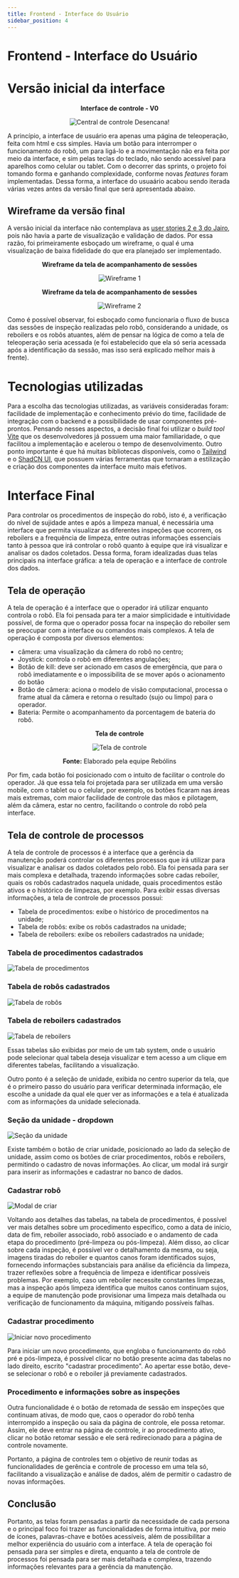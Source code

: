 ```yaml
---
title: Frontend - Interface do Usuário
sidebar_position: 4
---
```


# Frontend - Interface do Usuário

# Versão inicial da interface

<div align="center">

**Interface de controle - V0**

![Central de controle Desencana!](/img/interface-principal.png)

</div>

A princípio, a interface de usuário era apenas uma página de teleoperação, feita com html e css simples. Havia um botão para interromper o funcionamento do robô, um para ligá-lo e a movimentação não era feita por meio da interface, e sim pelas teclas do teclado, não sendo acessível para aparelhos como celular ou tablet.
Com o decorrer das sprints, o projeto foi tomando forma e ganhando complexidade, conforme novas _features_ foram implementadas. Dessa forma, a interface do usuaário acabou sendo iterada várias vezes antes da versão final que será apresentada abaixo.

## Wireframe da versão final

A versão inicial da interface não contemplava as [user stories 2 e 3 do Jairo](../../Sprint-1/Design/personas.md), pois não havia a parte de visualização e validação de dados. Por essa razão, foi primeiramente esboçado um wireframe, o qual é uma visualização de baixa fidelidade do que era planejado ser implementado.

<div align="center">

**Wireframe da tela de acompanhamento de sessões**

![Wireframe 1](/img/wireframe-1.jpg)

</div>

<div align="center">

**Wireframe da tela de acompanhamento de sessões**

![Wireframe 2](/img/wireframe-2.jpg)

</div>

Como é possível observar, foi esboçado como funcionaria o fluxo de busca das sessões de inspeção realizadas pelo robô, considerando a unidade, os reboilers e os robôs atuantes, além de pensar na lógica de como a tela de teleoperação seria acessada (e foi estabelecido que ela só seria acessada após a identificação da sessão, mas isso será explicado melhor mais à frente). 

# Tecnologias utilizadas

Para a escolha das tecnologias utilizadas, as variáveis consideradas foram: facilidade de implementação e conhecimento prévio do time, facilidade de integração com o backend e a possibilidade de usar componentes pré-prontos. Pensando nesses aspectos, a decisão final foi utilizar o _build tool_ [Vite](https://vitejs.dev/) que os desenvolvedores já possuem uma maior familiaridade, o que facilitou a implementação e acelerou o tempo de desenvolvimento. Outro ponto importante é que há muitas bibliotecas disponíveis, como o [Tailwind](https://tailwindcss.com/docs/installation)  e o [ShadCN UI](https://ui.shadcn.com/), que possuem várias ferramentas que tornaram a estilização e criação dos componentes da interface muito mais efetivos.


# Interface Final

Para controlar os procedimentos de inspeção do robô, isto é, a verificação do nível de sujidade antes e após a limpeza manual, é necessária uma interface que permita visualizar as diferentes inspeções que ocorrem, os reboilers e a frequência de limpeza, entre outras informações essenciais tanto à pessoa que irá controlar o robô quanto à equipe que irá visualizar e analisar os dados coletados. Dessa forma, foram idealizadas duas telas principais na interface gráfica: a tela de operação e a interface de controle dos dados.

## Tela de operação

A tela de operação é a interface que o operador irá utilizar enquanto controla o robô. Ela foi pensada para ter a maior simplicidade e intuitividade possível, de forma que o operador possa focar na inspeção do reboiler sem se preocupar com a interface ou comandos mais complexos. A tela de operação é composta por diversos elementos: 

- câmera: uma visualização da câmera do robô no centro;
- Joystick: controla o robô em diferentes angulações;
- Botão de kill: deve ser acionado em casos de emergência, que para o robô imediatamente e o impossibilita de se mover após o acionamento do botão
- Botão de câmera: aciona o modelo de visão computacional, processa o frame atual da câmera e retorna o resultado (sujo ou limpo) para o operador.
- Bateria: Permite o acompanhamento da porcentagem de bateria do robô.

<div align="center">

**Tela de controle**

![Tela de controle](/img/front-teleop.png)

**Fonte:** Elaborado pela equipe Rebólins

</div>

Por fim, cada botão foi posicionado com o intuito de facilitar o controle do operador. Já que essa tela foi projetada para ser utilizada em uma versão mobile, com o tablet ou o celular, por exemplo, os botões ficaram nas áreas mais extremas, com maior facilidade de controle das mãos e pilotagem, além da câmera, estar no centro, facilitando o controle do robô pela interface.

## Tela de controle de processos

A tela de controle de processos é a interface que a gerência da manutenção poderá controlar os diferentes processos que irá utilizar para visualizar e analisar os dados coletados pelo robô. Ela foi pensada para ser mais complexa e detalhada, trazendo informações sobre cadas reboiler, quais os robôs cadastrados naquela unidade, quais procedimentos estão ativos e o histórico de limpezas, por exemplo. Para exibir essas diversas informações, a tela de controle de processos possui:

- Tabela de procedimentos: exibe o histórico de procedimentos na unidade;
- Tabela de robôs: exibe os robôs cadastrados na unidade;
- Tabela de reboilers: exibe os reboilers cadastrados na unidade;


### Tabela de procedimentos cadastrados
![Tabela de procedimentos](/img/procedimentos-cadastrados.png)

### Tabela de robôs cadastrados
![Tabela de robôs](/img/robos-cadastrados.png)

### Tabela de reboilers cadastrados
![Tabela de reboilers](/img/reboilers-cadastrados.png)


Essas tabelas são exibidas por meio de um tab system, onde o usuário pode selecionar qual tabela deseja visualizar e tem acesso a um clique em diferentes tabelas, facilitando a visualização.

Outro ponto é a seleção de unidade, exibida no centro superior da tela, que é o primeiro passo do usuário para verificar determinada informação, ele escolhe a unidade da qual ele quer ver as informações e a tela é atualizada com as informações da unidade selecionada.

### Seção da unidade - dropdown
![Seção da unidade](/img/dropdown-unit.png)

Existe também o botão de criar unidade, posicionado ao lado da seleção de unidade, assim como os botões de criar procedimentos, robôs e reboilers, permitindo o cadastro de novas informações. Ao clicar, um modal irá surgir para inserir as informações e cadastrar no banco de dados.

### Cadastrar robô
![Modal de criar](/img/apelido-robo.png)

Voltando aos detalhes das tabelas, na tabela de procedimentos, é possível ver mais detalhes sobre um procedimento específico, como a data de início, data de fim, reboiler associado, robô associado e o andamento de cada etapa do procedimento (pré-limpeza ou pós-limpeza). Além disso, ao clicar sobre cada inspeção, é possível ver o detalhamento da mesma, ou seja, imagens tiradas do reboiler e quantos canos foram identificados sujos, fornecendo informações substanciais para análise da eficiência da limpeza, trazer reflexões sobre a frequência de limpeza e identificar possíveis problemas. Por exemplo, caso um reboiler necessite constantes limpezas, mas a inspeção após limpeza identifica que muitos canos continuam sujos, a equipe de manutenção pode provisionar uma limpeza mais detalhada ou verificação de funcionamento da máquina, mitigando possíveis falhas.

### Cadastrar procedimento
![Iniciar novo procedimento](/img/cadastrar-procedimento.png)

Para iniciar um novo procedimento, que engloba o funcionamento do robô pré e pós-limpeza, é possível clicar no botão presente acima das tabelas no lado direito, escrito "cadastrar procedimento". Ao apertar esse botão, deve-se selecionar o robô e o reboiler já previamente cadastrados.

### Procedimento e informações sobre as inspeções

Outra funcionalidade é o botão de retomada de sessão em inspeções que continuam ativas, de modo que, caos o operador do robô tenha interrompido a inspeção ou saia da página de controle, ele possa retomar. Assim, ele deve entrar na página de controle, ir ao procedimento ativo, clicar no botão retomar sessão e ele será redirecionado para a página de controle novamente.

Portanto, a página de controles tem o objetivo de reunir todas as funcionalidades de gerência e controle de processo em uma tela só, facilitando a visualização e análise de dados, além de permitir o cadastro de novas informações.

## Conclusão

Portanto, as telas foram pensadas a partir da necessidade de cada persona e o principal foco foi trazer as funcionalidades de forma intuitiva, por meio de ícones, palavras-chave e botões acessíveis, além de possibilitar a melhor experiência do usuário com a interface. A tela de operação foi pensada para ser simples e direta, enquanto a tela de controle de processos foi pensada para ser mais detalhada e complexa, trazendo informações relevantes para a gerência da manutenção.

